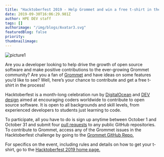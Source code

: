 ```yaml
---
title: "Hacktoberfest 2019 - Help Grommet and win a free t-shirt in the process"
date: 2019-09-30T16:06:29.981Z
author: HPE DEV staff 
tags: []
authorimage: "/img/blogs/Avatar3.svg"
featuredBlog: false
priority:
thumbnailimage:
---
```

![picture1](https://hpe-developer-portal.s3.amazonaws.com/uploads/media/2019/8/picture1-1569859873855.png)

Are you a developer looking to help drive the growth of open source software and make positive contributions to the ever-growing Grommet community? Are you a fan of [Grommet](https://v2.grommet.io/) and have ideas on some features you’d like to see? Well, here’s your chance to contribute and get a free t-shirt in the process!

Hacktoberfest is a month-long celebration run by [DigitalOcean](https://www.digitalocean.com/) and [DEV design](https://dev.to/) aimed at encouraging coders worldwide to contribute to open source software. It is open to all backgrounds and skill levels, from experienced developers to students just learning to code.

To participate, all you have to do is sign up anytime between October 1 and October 31 and submit four [pull requests](https://help.github.com/en/articles/about-pull-requests) to any public GitHub repositories. To contribute to Grommet, access any of the Grommet issues in the Hacktoberfest challenge by going to the [Grommet GitHub Repo.](https://github.com/grommet/grommet/labels/hacktoberfest)

For specifics on the event, including rules and details on how to get your t-shirt, go to the [Hacktoberfest 2019 home page.](https://hacktoberfest.digitalocean.com/) 
